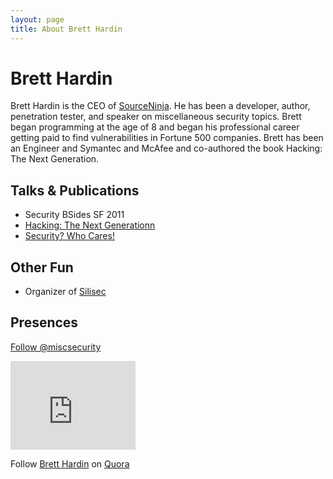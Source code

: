 ```yaml
---
layout: page
title: About Brett Hardin
---
```


Brett Hardin
============
Brett Hardin is the CEO of [SourceNinja](http://www.sourceninja.com). He has been a developer, author, penetration tester, and speaker on miscellaneous security topics. Brett began programming at the age of 8 and began his professional career getting paid to find vulnerabilities in Fortune 500 companies. Brett has been an Engineer and Symantec and McAfee and co-authored the book Hacking: The Next Generation.

Talks & Publications
--------------------
* Security BSides SF 2011
* [Hacking: The Next Generationn](http://www.amazon.com/gp/product/0596154577/ref=as_li_qf_sp_asin_il_tl?ie=UTF8&tag=breharsblo-20&linkCode=as2&camp=1789&creative=9325&creativeASIN=0596154577)
* [Security? Who Cares!](/2010/03/no-one-cares-about-security/)

Other Fun
---------
* Organizer of [Silisec](http://www.silisec.org)

Presences
---------
<a href="https://twitter.com/miscsecurity" class="twitter-follow-button" data-show-count="false">Follow @miscsecurity</a>
<script>!function(d,s,id){var js,fjs=d.getElementsByTagName(s)[0];if(!d.getElementById(id)){js=d.createElement(s);js.id=id;js.src="//platform.twitter.com/widgets.js";fjs.parentNode.insertBefore(js,fjs);}}(document,"script","twitter-wjs");</script>

<iframe src="http://githubbadge.appspot.com/badge/bhardin?s=1&a=0" style="border: 0;height: 142px;width: 200px;overflow: hidden;" frameBorder=0></iframe>

<span class="quora-follow-button" data-name="Brett-Hardin">Follow <a href="http://www.quora.com/Brett-Hardin">Brett Hardin</a> on <a href="http://www.quora.com">Quora</a><script type="text/javascript" src="http://www.quora.com/widgets/follow?embed_code=4RnvTXp"></script></span>

